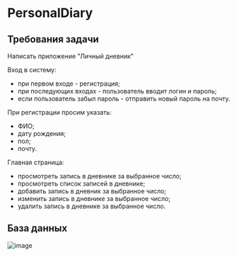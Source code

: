 # PersonalDiary
## Требования задачи
Написать приложение "Личный дневник"

Вход в систему:
- при первом входе - регистрация;
- при последующих входах - пользователь вводит логин и пароль;
- если пользователь забыл пароль - отправить новый пароль на почту.

При регистрации просим указать:
- ФИО;
- дату рождения; 
- пол;
- почту.
     
Главная страница:
- просмотреть запись в дневнике за выбранное число;
- просмотреть список записей в дневнике;
- добавить запись в дневник за выбранное число;
- изменить запись в дневнике за выбранное число;
- удалить запись в дневнике за выбранное число.

## База данных

![image](https://user-images.githubusercontent.com/107402093/209372245-386383b8-7244-478e-abb2-c16334444bb2.png)
